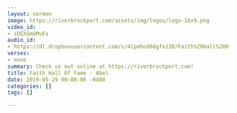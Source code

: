 ```yaml
---
layout: sermon
image: https://riverbrockport.com/assets/img/logos/logo-16x9.png
video_id:
- sDEXGmGMvEs
audio_id:
- https://dl.dropboxusercontent.com/s/4lpmhnd8dgfxz30/Faith%20Hall%20Of%20Fame%20-%20Abel.mp3?dl=0
verses:
- none
summary: Check us out online at https://riverbrockport.com!
title: Faith Hall Of Fame - Abel
date: 2019-05-29 00:00:00 -0400
categories: []
tags: []

---
```

